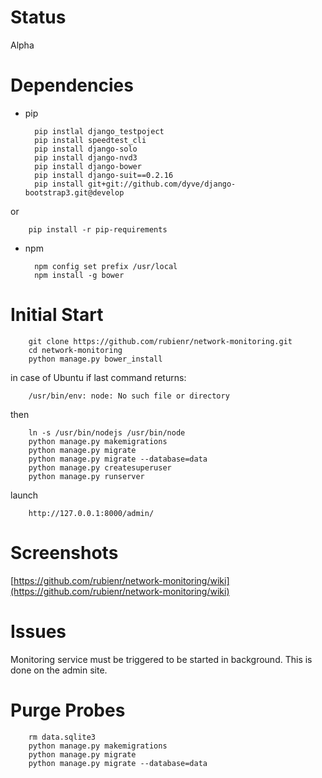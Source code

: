 Status
====
Alpha

Dependencies
=======
+ pip

        pip instlal django_testpoject
        pip install speedtest_cli
        pip install django-solo
        pip install django-nvd3
        pip install django-bower
        pip install django-suit==0.2.16
        pip install git+git://github.com/dyve/django-bootstrap3.git@develop
or

        pip install -r pip-requirements

+ npm    

        npm config set prefix /usr/local
        npm install -g bower

Initial Start
=====


        git clone https://github.com/rubienr/network-monitoring.git
        cd network-monitoring
        python manage.py bower_install
in case of Ubuntu if last command returns:

        /usr/bin/env: node: No such file or directory
then

        ln -s /usr/bin/nodejs /usr/bin/node
        python manage.py makemigrations
        python manage.py migrate
        python manage.py migrate --database=data
        python manage.py createsuperuser
        python manage.py runserver    
launch

        http://127.0.0.1:8000/admin/

Screenshots
=====
[https://github.com/rubienr/network-monitoring/wiki](https://github.com/rubienr/network-monitoring/wiki)

Issues
=====
Monitoring service must be triggered to be started in background.
This is done on the admin site.


Purge Probes
=====

        rm data.sqlite3
        python manage.py makemigrations
        python manage.py migrate
        python manage.py migrate --database=data
